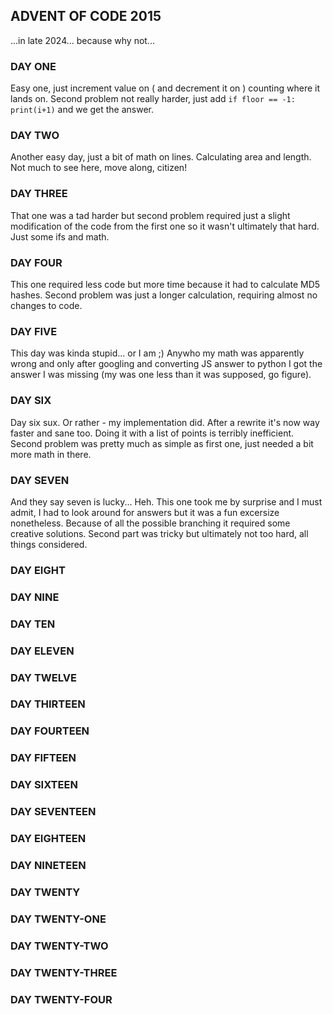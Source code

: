 ## ADVENT OF CODE 2015 ##
...in late 2024... because why not...

### DAY ONE ###

Easy one, just increment value on \( and decrement it on \) counting where it lands on. Second problem not really harder, just add `if floor == -1: print(i+1)` and we get the answer.

### DAY TWO ###

Another easy day, just a bit of math on lines. Calculating area and length. Not much to see here, move along, citizen!

### DAY THREE ###

That one was a tad harder but second problem required just a slight modification of the code from the first one so it wasn't ultimately that hard. Just some ifs and math.

### DAY FOUR ###

This one required less code but more time because it had to calculate MD5 hashes. Second problem was just a longer calculation, requiring almost no changes to code.

### DAY FIVE ###

This day was kinda stupid... or I am ;) Anywho my math was apparently wrong and only after googling and converting JS answer to python I got the answer I was missing \(my was one less than it was supposed, go figure\).

### DAY SIX ###

Day six sux. Or rather - my implementation did. After a rewrite it's now way faster and sane too. Doing it with a list of points is terribly inefficient. Second problem was pretty much as simple as first one, just needed a bit more math in there.

### DAY SEVEN ###

And they say seven is lucky... Heh. This one took me by surprise and I must admit, I had to look around for answers but it was a fun excersize nonetheless. Because of all the possible branching it required some creative solutions. Second part was tricky but ultimately not too hard, all things considered.

### DAY EIGHT ###



### DAY NINE ###

### DAY TEN ###

### DAY ELEVEN ###

### DAY TWELVE ###

### DAY THIRTEEN ###

### DAY FOURTEEN ###    

### DAY FIFTEEN ###

### DAY SIXTEEN ###

### DAY SEVENTEEN ###

### DAY EIGHTEEN ###

### DAY NINETEEN ###

### DAY TWENTY ###

### DAY TWENTY-ONE ###

### DAY TWENTY-TWO ###

### DAY TWENTY-THREE ###

### DAY TWENTY-FOUR ###

